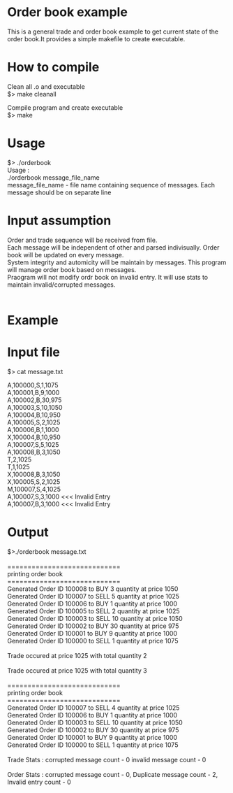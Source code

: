 # Order book example

This is a general trade and order book example to get current state of the order book.It provides a simple makefile to create executable.

# How to compile

Clean all .o and executable<br />
$> make cleanall<br />

Compile program and create executable<br />
$> make<br />

# Usage
$> ./orderbook<br />
Usage : <br />
./orderbook message_file_name<br />
message_file_name - file name containing sequence of messages. Each message should be on separate line<br />

# Input assumption<br />
Order and trade sequence will be received from file. <br />
Each message will be independent of other and parsed indivisually. Order book will be updated on every message.<br />
System integrity and automicity will be maintain by messages. This program will manage order book based on messages.<br />
Praogram will not modify ordr book on invalid entry. It will use stats to maintain invalid/corrupted messages.<br />
<br />
# Example<br />

# Input file <br />
$> cat message.txt<br />

A,100000,S,1,1075<br />
A,100001,B,9,1000<br />
A,100002,B,30,975<br />
A,100003,S,10,1050<br />
A,100004,B,10,950<br />
A,100005,S,2,1025<br />
A,100006,B,1,1000<br />
X,100004,B,10,950<br />
A,100007,S,5,1025<br />
A,100008,B,3,1050<br />
T,2,1025<br />
T,1,1025<br />
X,100008,B,3,1050<br />
X,100005,S,2,1025<br />
M,100007,S,4,1025<br />
A,100007,S,3,1000     <<< Invalid Entry<br />
A,100007,B,3,1000     <<< Invalid Entry<br />

# Output

$>./orderbook message.txt         <br />                                                                                                   
============================<br />
printing order book<br />
============================<br />
Generated Order ID 100008 to BUY 3 quantity at price 1050<br />
Generated Order ID 100007 to SELL 5 quantity at price 1025<br />
Generated Order ID 100006 to BUY 1 quantity at price 1000<br />
Generated Order ID 100005 to SELL 2 quantity at price 1025<br />
Generated Order ID 100003 to SELL 10 quantity at price 1050<br />
Generated Order ID 100002 to BUY 30 quantity at price 975<br />
Generated Order ID 100001 to BUY 9 quantity at price 1000<br />
Generated Order ID 100000 to SELL 1 quantity at price 1075<br />
<br />
Trade occured at price 1025 with total quantity 2<br />
<br />
Trade occured at price 1025 with total quantity 3<br />
<br />
============================<br />
printing order book<br />
============================<br />
Generated Order ID 100007 to SELL 4 quantity at price 1025<br />
Generated Order ID 100006 to BUY 1 quantity at price 1000<br />
Generated Order ID 100003 to SELL 10 quantity at price 1050<br />
Generated Order ID 100002 to BUY 30 quantity at price 975<br />
Generated Order ID 100001 to BUY 9 quantity at price 1000<br />
Generated Order ID 100000 to SELL 1 quantity at price 1075<br />
<br />
Trade Stats : corrupted message count - 0 invalid message count - 0<br />
<br />
Order Stats : corrupted message count - 0, Duplicate message count - 2, Invalid entry count - 0<br />
<br />
